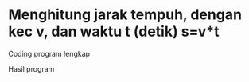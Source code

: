 # Menghitung jarak tempuh, dengan kec v, dan waktu t (detik) s=v*t


Coding program lengkap



Hasil program
   
